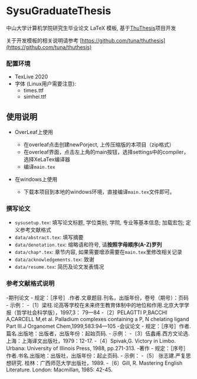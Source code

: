 # SysuGraduateThesis

中山大学计算机学院研究生毕业论文 LaTeX 模板, 基于[ThuThesis](https://github.com/tuna/thuthesis)项目开发

关于开发模板的相关说明请参考 [https://github.com/tuna/thuthesis](https://github.com/tuna/thuthesis)

### 配置环境  
- TexLive 2020  
- 字体 (Linux用户需要注意):   
    - times.ttf  
    - simhei.ttf  


## 使用说明 
- OverLeaf上使用
	- 在overleaf点击创建newPorject, 上传压缩版的本项目（zip格式）
	- 在overleaf界面，点击左上角的main按钮，选择settings中的compiler， 选择XeLaTex编译器
	- 编译`main.tex`
	
- 在windows上使用
	- 下载本项目到本地的windows环境，直接编译`main.tex`文件即可。


### 撰写论文  
- `sysusetup.tex`: 填写论文标题, 学位类别, 学院, 专业等基本信息; 加载宏包; 定义参考文献格式  
- `data/abstract.tex`: 填写摘要  
- `data/denotation.tex`: 缩略语和符号, 请**按照字母顺序(A-Z)罗列**  
- `data/chap*.tex`: 章节内容, 如果需要增添需要在`main.tex`里修改相关记录  
- `data/acknowledgements.tex`: 致谢  
- `data/resume.tex`: 简历及论文发表情况  


### 参考文献格式说明 
-期刊论文
	- 规定：［序号］.作者.文章题目.刊名，出版年份，卷号（期号）：页码
	- 示例：
	      -〔1〕梁柱.论高等学校在未来终生教育体制中的地位和作用.北京大学学报（哲学社会科学版），1997,3： 79—84
	      -〔2〕PELAGTTI P,BACCHI A,CARCELL M,et al. Palladium complexes containing a P, N chelating ligand Part Ⅲ.J Organomet Chem,1999,583:94—105
-会议论文
	- 规定：［序号］作者.篇名.出版地：出版者，出版年份：起始页码. 
	- 示例：
		-〔3〕伍蠡甫.西方文论选. 上海：上海译文出版社，1979：12-17.
		-〔4〕Spivak,G. Victory in Limbo. Urbana: University of Illinois Press, 1988, pp.271-313.
-著作
	- 规定：［序号］作者.书名.出版地：出版社，出版年份：起止页码.
	- 示例：
		-〔5〕 张志建.严复思想研究. 桂林：广西师范大学出版社，1989.
		-〔6〕Gill, R. Mastering English Literature. London: Macmillan, 1985: 42-45.


